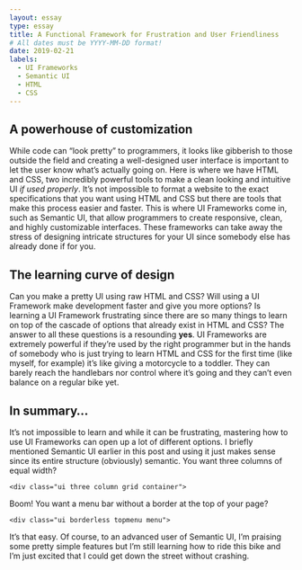 ```yaml
---
layout: essay
type: essay
title: A Functional Framework for Frustration and User Friendliness
# All dates must be YYYY-MM-DD format!
date: 2019-02-21
labels:
  - UI Frameworks
  - Semantic UI
  - HTML
  - CSS
---
```


## A powerhouse of customization 
While code can “look pretty” to programmers, it looks like gibberish to those outside the field and creating a well-designed user interface is important to let the user know what’s actually going on. Here is where we have HTML and CSS, two incredibly powerful tools to make a clean looking and intuitive UI _if used properly_. It’s not impossible to format a website to the exact specifications that you want using HTML and CSS but there are tools that make this process easier and faster. This is where UI Frameworks come in, such as Semantic UI, that allow programmers to create responsive, clean, and highly customizable interfaces. These frameworks can take away the stress of designing intricate structures for your UI since somebody else has already done if for you. 

## The learning curve of design
Can you make a pretty UI using raw HTML and CSS? Will using a UI Framework make development faster and give you more options? Is learning a UI Framework frustrating since there are so many things to learn on top of the cascade of options that already exist in HTML and CSS? The answer to all these questions is a resounding **yes**. UI Frameworks are extremely powerful if they’re used by the right programmer but in the hands of somebody who is just trying to learn HTML and CSS for the first time (like myself, for example) it’s like giving a motorcycle to a toddler. They can barely reach the handlebars nor control where it’s going and they can’t even balance on a regular bike yet. 

## In summary…
It’s not impossible to learn and while it can be frustrating, mastering how to use UI Frameworks can open up a lot of different options. I briefly mentioned Semantic UI earlier in this post and using it just makes sense since its entire structure (obviously) semantic. You want three columns of equal width?
```
<div class="ui three column grid container">
```
Boom! You want a menu bar without a border at the top of your page?
```
<div class="ui borderless topmenu menu">
```
It’s that easy. Of course, to an advanced user of Semantic UI, I’m praising some pretty simple features but I’m still learning how to ride this bike and I’m just excited that I could get down the street without crashing. 
